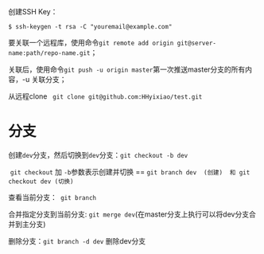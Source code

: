 创建SSH Key：

```shell
$ ssh-keygen -t rsa -C "youremail@example.com"
```



要关联一个远程库，使用命令`git remote add origin git@server-name:path/repo-name.git`；

关联后，使用命令`git push -u origin master`第一次推送master分支的所有内容，-u 关联分支；



从远程clone ` git clone git@github.com:HHyixiao/test.git`

# 分支

创建`dev`分支，然后切换到`dev`分支：`git checkout -b dev`

​	`git checkout` 加 `-b`参数表示创建并切换 == `git branch dev  (创建)  和 git checkout dev (切换)`

查看当前分支：` git branch`

合并指定分支到当前分支:  `git merge dev`(在master分支上执行可以将dev分支合并到主分支)

删除分支：`git branch -d dev`  删除dev分支